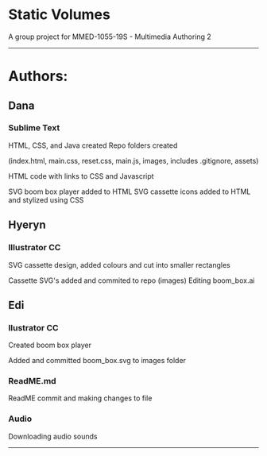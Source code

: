 # Static Volumes

A group project for MMED-1055-19S - Multimedia Authoring 2

---

# Authors:

## Dana

### Sublime Text
HTML, CSS, and Java created
Repo folders created

(index.html, main.css, reset.css, main.js, images, includes
.gitignore, assets)

HTML code with links to CSS and Javascript

SVG boom box player added to HTML
SVG cassette icons added to HTML and stylized using CSS

## Hyeryn

### Illustrator CC
SVG cassette design, added colours and cut into smaller rectangles

Cassette SVG's added and commited to repo (images)
Editing boom_box.ai

## Edi

### Ilustrator CC
Created boom box player

Added and committed boom_box.svg to images folder

### ReadME.md
ReadME commit and making changes to file

### Audio
Downloading audio sounds

------------------------------
